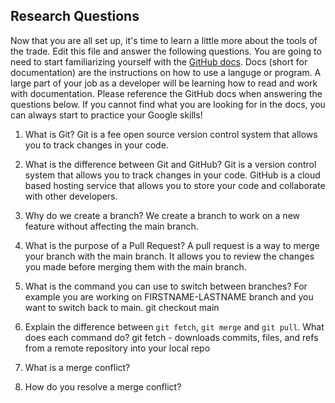 ## Research Questions 

Now that you are all set up, it's time to learn a little more about the tools of the trade. Edit this file and answer the following questions. You are going to need to start familiarizing yourself with the [GitHub docs](https://docs.github.com/en). Docs (short for documentation) are the instructions on how to use a languge or program. A large part of your job as a developer will be learning how to read and work with documentation. Please reference the GitHub docs when answering the questions below. If you cannot find what you are looking for in the docs, you can always start to practice your Google skills!

1. What is Git? 
Git is a fee open source version control system that allows you to track changes in your code. 

2. What is the difference between Git and GitHub?
Git is a version control system that allows you to track changes in your code. GitHub is a cloud based hosting service that allows you to store your code and collaborate with other developers.

3. Why do we create a branch? 
We create a branch to work on a new feature without affecting the main branch.

4. What is the purpose of a Pull Request?
A pull request is a way to merge your branch with the main branch. It allows you to review the changes you made before merging them with the main branch.

5. What is the command you can use to switch between branches? For example you are working on FIRSTNAME-LASTNAME branch and you want to switch back to main.
git checkout main

6. Explain the difference between `git fetch`, `git merge` and `git pull`. What does each command do?
git fetch - downloads commits, files, and refs from a remote repository into your local repo


7. What is a merge conflict?
8. How do you resolve a merge conflict?
